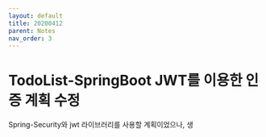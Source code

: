 ```yaml
---
layout: default
title: 20200412
parent: Notes
nav_order: 3
---
```


# TodoList-SpringBoot JWT를 이용한 인증 계획 수정

Spring-Security와 jwt 라이브러리를 사용할 계획이었으나, 생